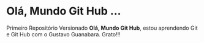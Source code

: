 # Olá, Mundo Git Hub ...
 Primeiro Repositório Versionado
 **Olá, Mundo Git Hub**, estou aprendendo Git e Git Hub com o Gustavo Guanabara. Grato!!!
